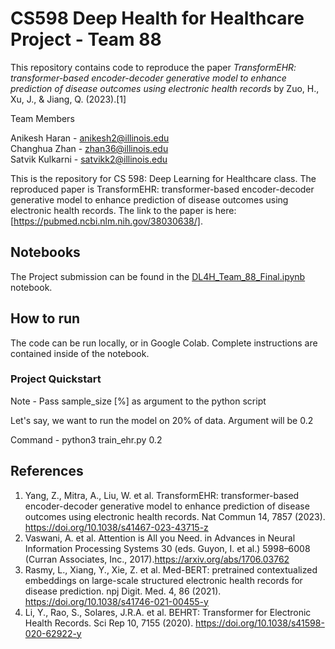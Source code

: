 # CS598 Deep Health for Healthcare Project - Team 88
This repository contains code to reproduce the paper 
*TransformEHR: transformer-based encoder-decoder generative model to enhance prediction of disease outcomes using electronic health records*
by Zuo, H., Xu, J., & Jiang, Q. (2023).[1]

Team Members

Anikesh Haran - anikesh2@illinois.edu <br>
Changhua Zhan - zhan36@illinois.edu <br>
Satvik Kulkarni - satvikk2@illinois.edu

This is the repository for CS 598: Deep Learning for Healthcare class. The reproduced paper is TransformEHR: transformer-based encoder-decoder generative model to enhance prediction of disease outcomes using electronic health records. 
The link to the paper is here: [https://pubmed.ncbi.nlm.nih.gov/38030638/].

## Notebooks

The Project submission can be found in the [DL4H_Team_88_Final.ipynb]() notebook.

## How to run

The code can be run locally, or in Google Colab. Complete instructions are contained inside of the notebook.

### Project Quickstart

Note - Pass sample_size [%] as argument to the python script

Let's say, we want to run the model on 20% of data. Argument will be 0.2

Command - python3 train_ehr.py 0.2


## References
1. Yang, Z., Mitra, A., Liu, W. et al. TransformEHR: transformer-based encoder-decoder generative model to enhance prediction of disease outcomes using electronic health records. Nat Commun 14, 7857 (2023). https://doi.org/10.1038/s41467-023-43715-z
2. Vaswani, A. et al. Attention is All you Need. in Advances in Neural Information Processing Systems 30 (eds. Guyon, I. et al.) 5998–6008 (Curran Associates, Inc., 2017).https://arxiv.org/abs/1706.03762
3. Rasmy, L., Xiang, Y., Xie, Z. et al. Med-BERT: pretrained contextualized embeddings on large-scale structured electronic health records for disease prediction. npj Digit. Med. 4, 86 (2021). https://doi.org/10.1038/s41746-021-00455-y
4. Li, Y., Rao, S., Solares, J.R.A. et al. BEHRT: Transformer for Electronic Health Records. Sci Rep 10, 7155 (2020). https://doi.org/10.1038/s41598-020-62922-y